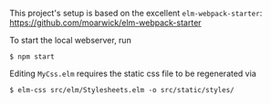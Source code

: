 This project's setup is based on the excellent `elm-webpack-starter`: https://github.com/moarwick/elm-webpack-starter

To start the local webserver, run
````
$ npm start
````

Editing `MyCss.elm` requires the static css file to be regenerated via
````
$ elm-css src/elm/Stylesheets.elm -o src/static/styles/
````

